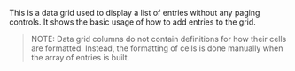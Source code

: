 This is a data grid used to display a list of entries
without any paging controls. It shows the basic usage
of how to add entries to the grid.

> NOTE: Data grid columns do not contain definitions for how their
  cells are formatted. Instead, the formatting of cells is 
  done manually when the array of entries is built. 
